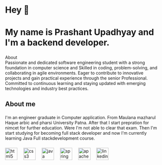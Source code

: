 <h1 align="left">Hey 👋</h1>

###

<h1 align="left">My name is Prashant Upadhyay and I'm a  backend developer.</h1>

###

<p align="left">About<br>Passionate and dedicated software engineering student with a strong foundation in computer science and Skilled in coding, problem-solving, and collaborating in agile environments. Eager to contribute to innovative projects and gain practical experience through the senior Professional. Committed to continuous learning and staying updated with emerging technologies and industry best practices.</p>

###

<h2 align="left">About me</h2>

###

<p align="left">I'm an engineer graduate in Computer application. From Maulana mazharul Haque arbic and pharsi University Patna. After that I start prepration for nimcet for further education. Were I'm not able to clear that exam. Then I'm start studying for becoming full stack developer and now  I'm currently learning  Java Full stackdevelopment course.</p>

###

<div align="left">
  <img src="https://cdn.jsdelivr.net/gh/devicons/devicon/icons/html5/html5-original.svg" height="40" alt="html5 logo"  />
  <img width="12" />
  <img src="https://cdn.jsdelivr.net/gh/devicons/devicon/icons/css3/css3-original.svg" height="40" alt="css3 logo"  />
  <img width="12" />
  <img src="https://cdn.jsdelivr.net/gh/devicons/devicon/icons/java/java-original.svg" height="40" alt="java logo"  />
  <img width="12" />
  <img src="https://cdn.jsdelivr.net/gh/devicons/devicon/icons/spring/spring-original.svg" height="40" alt="spring logo"  />
  <img width="12" />
  <img src="https://cdn.jsdelivr.net/gh/devicons/devicon/icons/apache/apache-original.svg" height="40" alt="apache logo"  />
  <img width="12" />
  <img src="https://cdn.jsdelivr.net/gh/devicons/devicon/icons/linkedin/linkedin-original.svg" height="40" alt="linkedin logo"  />
</div>

###
